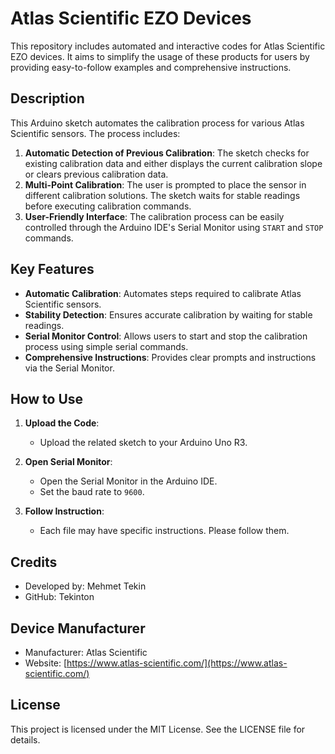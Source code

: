 # Atlas Scientific EZO Devices

This repository includes automated and interactive codes for Atlas Scientific EZO devices. It aims to simplify the usage of these products for users by providing easy-to-follow examples and comprehensive instructions.

## Description

This Arduino sketch automates the calibration process for various Atlas Scientific sensors. The process includes:

1. **Automatic Detection of Previous Calibration**: The sketch checks for existing calibration data and either displays the current calibration slope or clears previous calibration data.
2. **Multi-Point Calibration**: The user is prompted to place the sensor in different calibration solutions. The sketch waits for stable readings before executing calibration commands.
3. **User-Friendly Interface**: The calibration process can be easily controlled through the Arduino IDE's Serial Monitor using `START` and `STOP` commands.

## Key Features

- **Automatic Calibration**: Automates steps required to calibrate Atlas Scientific sensors.
- **Stability Detection**: Ensures accurate calibration by waiting for stable readings.
- **Serial Monitor Control**: Allows users to start and stop the calibration process using simple serial commands.
- **Comprehensive Instructions**: Provides clear prompts and instructions via the Serial Monitor.

## How to Use

1. **Upload the Code**:
   - Upload the related sketch to your Arduino Uno R3.

2. **Open Serial Monitor**:
   - Open the Serial Monitor in the Arduino IDE.
   - Set the baud rate to `9600`.

3. **Follow Instruction**:
   - Each file may have specific instructions. Please follow them.

## Credits

- Developed by: Mehmet Tekin
- GitHub: Tekinton

## Device Manufacturer

- Manufacturer: Atlas Scientific
- Website: [https://www.atlas-scientific.com/](https://www.atlas-scientific.com/)

## License

This project is licensed under the MIT License. See the LICENSE file for details.
